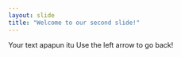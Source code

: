```yaml
---
layout: slide
title: "Welcome to our second slide!"
---
```

Your text apapun itu
Use the left arrow to go back!
